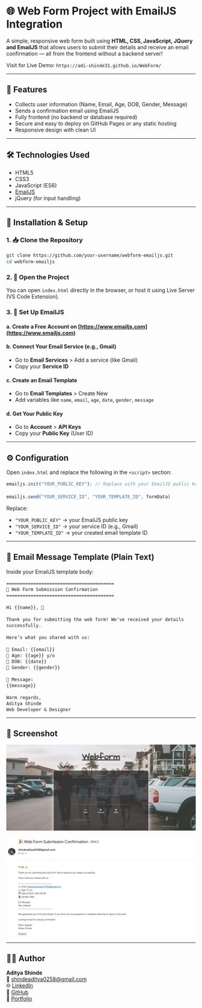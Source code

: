 # 🌐 Web Form Project with EmailJS Integration

A simple, responsive web form built using **HTML, CSS, JavaScript, JQuery and EmailJS** that allows users to submit their details and receive an email confirmation — all from the frontend without a backend server!

Visit for Live Demo: `https://adi-shinde31.github.io/WebForm/`

---

## 📌 Features

- Collects user information (Name, Email, Age, DOB, Gender, Message)
- Sends a confirmation email using EmailJS
- Fully frontend (no backend or database required)
- Secure and easy to deploy on GitHub Pages or any static hosting
- Responsive design with clean UI

---

## 🛠️ Technologies Used

- HTML5
- CSS3
- JavaScript (ES6)
- [EmailJS](https://www.emailjs.com)
- jQuery (for input handling)

---

## 🚀 Installation & Setup

### 1. 📥 Clone the Repository

```bash
git clone https://github.com/your-username/webform-emailjs.git
cd webform-emailjs
```

### 2. 📄 Open the Project

You can open `index.html` directly in the browser, or host it using Live Server (VS Code Extension).

### 3. 🔐 Set Up EmailJS

#### a. Create a Free Account on [https://www.emailjs.com](https://www.emailjs.com)

#### b. Connect Your Email Service (e.g., Gmail)

- Go to **Email Services** > Add a service (like Gmail)
- Copy your **Service ID**

#### c. Create an Email Template

- Go to **Email Templates** > Create New
- Add variables like `name`, `email`, `age`, `date`, `gender`, `message`

#### d. Get Your Public Key

- Go to **Account** > **API Keys**
- Copy your **Public Key** (User ID)

---

## ⚙️ Configuration

Open `index.html` and replace the following in the `<script>` section:

```javascript
emailjs.init("YOUR_PUBLIC_KEY"); // Replace with your EmailJS public key

emailjs.send("YOUR_SERVICE_ID", "YOUR_TEMPLATE_ID", formData)
```

Replace:
- `"YOUR_PUBLIC_KEY"` → your EmailJS public key
- `"YOUR_SERVICE_ID"` → your service ID (e.g., Gmail)
- `"YOUR_TEMPLATE_ID"` → your created email template ID

---

## 📝 Email Message Template (Plain Text)

Inside your EmailJS template body:

```
========================================
🎉 Web Form Submission Confirmation
========================================

Hi {{name}}, 👋

Thank you for submitting the web form! We've received your details successfully.

Here’s what you shared with us:

📧 Email: {{email}}
🎂 Age: {{age}} y/o
📅 DOB: {{date}}
👤 Gender: {{gender}}

💬 Message:
{{message}}

Warm regards,  
Aditya Shinde  
Web Developer & Designer
```

---

## 📸 Screenshot

![Form Screenshot](photos/output1.jpg)

![Email Screenshot](photos/output2.jpg)

---

## 🧑‍💻 Author

**Aditya Shinde**  
📧 shindeaditya0258@gmail.com  
🌐 [LinkedIn](https://www.linkedin.com/in/adi-shinde31)  
🐙 [GitHub](https://github.com/adishinde31)  
💼 [Portfolio](https://adishinde31.github.io)
